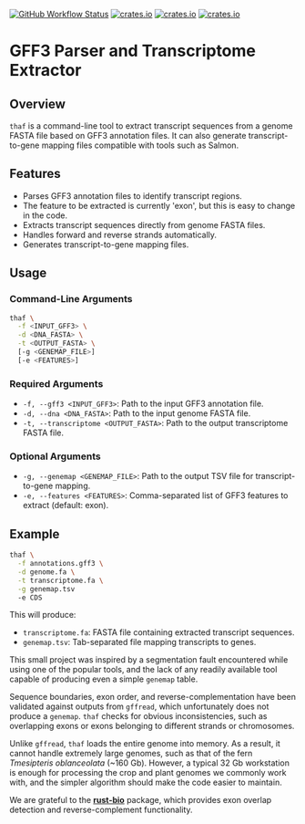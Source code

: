 [![GitHub Workflow Status](https://img.shields.io/github/actions/workflow/status/bourumir-wyngs/thaf/rust.yml)](https://github.com/bourumir-wyngs/thaf/actions)
[![crates.io](https://img.shields.io/crates/v/thaf.svg)](https://crates.io/crates/thaf)
[![crates.io](https://img.shields.io/crates/l/thaf.svg)](https://crates.io/crates/thaf)
[![crates.io](https://img.shields.io/crates/d/thaf.svg)](https://crates.io/crates/thaf)
# GFF3 Parser and Transcriptome Extractor

## Overview

`thaf` is a command-line tool to extract transcript sequences from a genome FASTA file based on GFF3 annotation files. It can also generate transcript-to-gene mapping files compatible with tools such as Salmon.

## Features

* Parses GFF3 annotation files to identify transcript regions.
* The feature to be extracted is currently 'exon', but this is easy to change in the code.
* Extracts transcript sequences directly from genome FASTA files.
* Handles forward and reverse strands automatically.
* Generates transcript-to-gene mapping files.

## Usage

### Command-Line Arguments

```bash
thaf \
  -f <INPUT_GFF3> \
  -d <DNA_FASTA> \
  -t <OUTPUT_FASTA> \
  [-g <GENEMAP_FILE>]
  [-e <FEATURES>]
```

### Required Arguments

* `-f, --gff3 <INPUT_GFF3>`: Path to the input GFF3 annotation file.
* `-d, --dna <DNA_FASTA>`: Path to the input genome FASTA file.
* `-t, --transcriptome <OUTPUT_FASTA>`: Path to the output transcriptome FASTA file.

### Optional Arguments

* `-g, --genemap <GENEMAP_FILE>`: Path to the output TSV file for transcript-to-gene mapping.
* `-e, --features <FEATURES>`: Comma-separated list of GFF3 features to extract (default: exon). 

## Example

```bash
thaf \
  -f annotations.gff3 \
  -d genome.fa \
  -t transcriptome.fa \
  -g genemap.tsv
  -e CDS
```

This will produce:

* `transcriptome.fa`: FASTA file containing extracted transcript sequences.
* `genemap.tsv`: Tab-separated file mapping transcripts to genes.

This small project was inspired by a segmentation fault encountered while using one of the popular tools, and the lack of any readily available tool capable of producing even a simple `genemap` table.

Sequence boundaries, exon order, and reverse-complementation have been validated against outputs from `gffread`, which unfortunately does not produce a `genemap`. `thaf` checks for obvious inconsistencies, such as overlapping exons or exons belonging to different strands or chromosomes.

Unlike `gffread`, `thaf` loads the entire genome into memory. As a result, it cannot handle extremely large genomes, such as that of the fern *Tmesipteris oblanceolata* (~160 Gb). However, a typical 32 Gb workstation is enough for processing the crop and plant genomes we commonly work with, and the simpler algorithm should make the code easier to maintain.

We are grateful to the [**rust-bio**](https://crates.io/crates/bio) package, which provides exon overlap detection and reverse-complement functionality.


